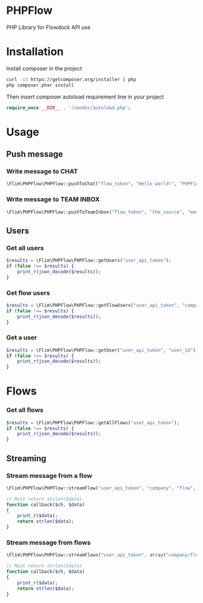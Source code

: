 # PHPFlow
PHP Library for Flowdock API use
# Installation
Install composer in the project
```BASH
curl -sS https://getcomposer.org/installer | php
php composer.phar install
```
Then insert composer autoload requirement line in your project
```PHP
require_once __DIR__ . '/vendor/autoload.php';
```
# Usage
## Push message
### Write message to CHAT
```PHP
\Flim\PHPFlow\PHPFlow::pushToChat("flow_token", "Hello world!", "PHPFlow");
```
### Write message to TEAM INBOX
```PHP
\Flim\PHPFlow\PHPFlow::pushToTeamInbox("flow_token", "the_source", "email", "the_subject", "the_content", array("tags" => "#important, hardwork, @everyone"));
```
## Users
### Get all users
```PHP
$results = \Flim\PHPFlow\PHPFlow::getUsers("user_api_token");
if (false !== $results) {
    print_r(json_decode($results));
}
```
### Get flow users
```PHP
$results = \Flim\PHPFlow\PHPFlow::getFlowUsers("user_api_token", "company", "flow");
if (false !== $results) {
    print_r(json_decode($results));
}
```
### Get a user
```PHP
$results = \Flim\PHPFlow\PHPFlow::getUser("user_api_token", "user_id");
if (false !== $results) {
    print_r(json_decode($results));
}
```
# Flows
### Get all flows
```PHP
$results = \Flim\PHPFlow\PHPFlow::getAllFlows("user_api_token");
if (false !== $results) {
    print_r(json_decode($results));
}
```
## Streaming
### Stream message from a flow
```PHP
\Flim\PHPFlow\PHPFlow::streamFlow("user_api_token", "company", "flow", 'callback');

// Must return strlen($data)
function callback($ch, $data)
{
    print_r($data);
    return strlen($data);
}
```
### Stream message from flows
```PHP
\Flim\PHPFlow\PHPFlow::streamFlows("user_api_token", array("company/flow", "company/flow2"), 'callback');

// Must return strlen($data)
function callback($ch, $data)
{
    print_r($data);
    return strlen($data);
}
```